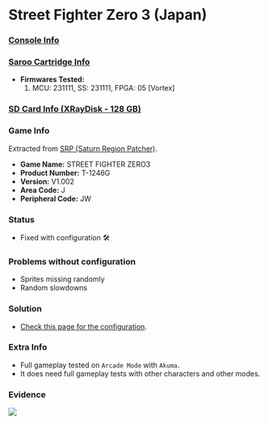 # Street Fighter Zero 3 (Japan)

### [Console Info](../../../../../Info/Consoles/VA13/README.md)

### [Saroo Cartridge Info](../../../../../Info/Cartridges/RetroGameParadiseStore/1.32F/README.md)

- <b>Firmwares Tested:</b>
  1. MCU: 231111, SS: 231111, FPGA: 05 [Vortex]

### [SD Card Info (XRayDisk - 128 GB)](../../../../../Info/SdCards/XRayDisk/128GB/fat32/README.md)

### Game Info

Extracted from [SRP (Saturn Region Patcher)](https://segaxtreme.net/resources/saturn-region-patcher.81/download).

- <b>Game Name:</b> STREET FIGHTER ZERO3
- <b>Product Number:</b> T-1246G
- <b>Version:</b> V1.002
- <b>Area Code:</b> J
- <b>Peripheral Code:</b> JW

### Status

- Fixed with configuration :hammer_and_wrench:

### Problems without configuration

- Sprites missing randomly
- Random slowdowns

### Solution

- [Check this page for the configuration](https://github.com/williamdsw/saroo-configuration-list/blob/master/Regions/Retails/Japan/T-1246G/README.md).

### Extra Info

- Full gameplay tested on `Arcade Mode` with `Akuma`.
- It does need full gameplay tests with other characters and other modes.

### Evidence

[![](https://img.youtube.com/vi/tC9bezk42ww/0.jpg)](https://www.youtube.com/watch?v=tC9bezk42ww)
